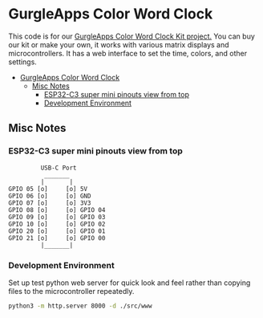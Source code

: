 

# GurgleApps Color Word Clock

This code is for our [GurgleApps Color Word Clock Kit project.](https://gurgleapps.com/reviews/electronics/wifi-controlled-color-word-clock-kit-micropython) You can buy our kit or make your own, it works with various matrix displays and microcontrollers. It has a web interface to set the time, colors, and other settings.

- [GurgleApps Color Word Clock](#gurgleapps-color-word-clock)
  - [Misc Notes](#misc-notes)
    - [ESP32-C3 super mini pinouts view from top](#esp32-c3-super-mini-pinouts-view-from-top)
    - [Development Environment](#development-environment)


## Misc Notes

### ESP32-C3 super mini pinouts view from top

```
         USB-C Port
          _______
         |       |
GPIO 05 [o]     [o] 5V
GPIO 06 [o]     [o] GND
GPIO 07 [o]     [o] 3V3
GPIO 08 [o]     [o] GPIO 04
GPIO 09 [o]     [o] GPIO 03
GPIO 10 [o]     [o] GPIO 02
GPIO 20 [o]     [o] GPIO 01
GPIO 21 [o]     [o] GPIO 00
         |_______|
```

### Development Environment

Set up test python web server for quick look and feel rather than copying files to the microcontroller repeatedly.

```bash
python3 -m http.server 8000 -d ./src/www
```


